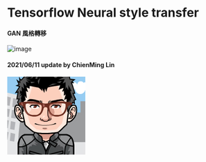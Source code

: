 # Tensorflow Neural style transfer

#### GAN 風格轉移

![image](https://imgur.com/6lImIzg)	

#### 2021/06/11 update by ChienMing Lin

![image](https://github.com/babymlin/TQC_AI_Licence/blob/main/Q.png?raw=true)











